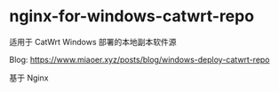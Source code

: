 <!--
 * @Author: 喵二
 * @Date: 2024-07-04 23:28:22
 * @LastEditors: 喵二
 * @LastEditTime: 2024-07-04 23:29:31
 * @FilePath: \undefinedd:\ls\nginx-for-windows-catwrt-repo\README.md
-->
# nginx-for-windows-catwrt-repo
适用于 CatWrt Windows 部署的本地副本软件源

Blog: https://www.miaoer.xyz/posts/blog/windows-deploy-catwrt-repo

基于 Nginx
